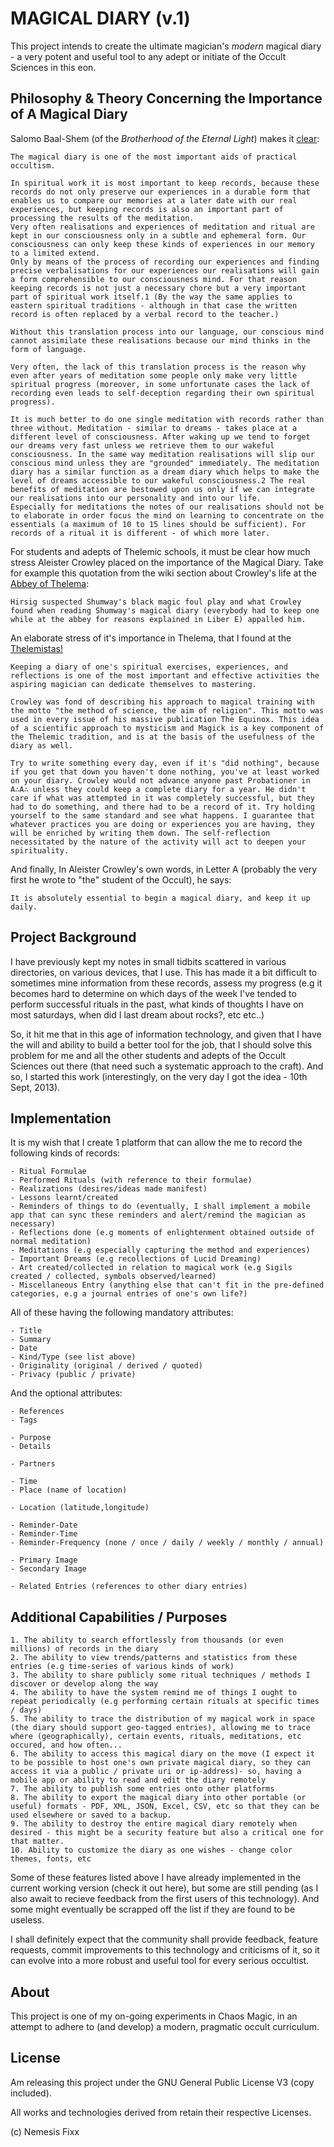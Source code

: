 MAGICAL DIARY (v.1)
=========================

This project intends to create the ultimate magician's *modern* magical diary - a very potent and useful tool to any adept or initiate of the Occult Sciences in this eon.


Philosophy & Theory Concerning the Importance of A Magical Diary
-----------------------------------------------------------------

Salomo Baal-Shem (of the *Brotherhood of the Eternal Light*) makes it [clear](http://www.boel-mystery-school.org/en/meditation/magical_diary.html):

    The magical diary is one of the most important aids of practical occultism.

    In spiritual work it is most important to keep records, because these records do not only preserve our experiences in a durable form that enables us to compare our memories at a later date with our real experiences, but keeping records is also an important part of processing the results of the meditation.
    Very often realisations and experiences of meditation and ritual are kept in our consciousness only in a subtle and ephemeral form. Our consciousness can only keep these kinds of experiences in our memory to a limited extend.
    Only by means of the process of recording our experiences and finding precise verbalisations for our experiences our realisations will gain a form comprehensible to our consciousness mind. For that reason keeping records is not just a necessary chore but a very important part of spiritual work itself.1 (By the way the same applies to eastern spiritual traditions - although in that case the written record is often replaced by a verbal record to the teacher.)

    Without this translation process into our language, our conscious mind cannot assimilate these realisations because our mind thinks in the form of language.

    Very often, the lack of this translation process is the reason why even after years of meditation some people only make very little spiritual progress (moreover, in some unfortunate cases the lack of recording even leads to self-deception regarding their own spiritual progress).

    It is much better to do one single meditation with records rather than three without. Meditation - similar to dreams - takes place at a different level of consciousness. After waking up we tend to forget our dreams very fast unless we retrieve them to our wakeful consciousness. In the same way meditation realisations will slip our conscious mind unless they are "grounded" immediately. The meditation diary has a similar function as a dream diary which helps to make the level of dreams accessible to our wakeful consciousness.2 The real benefits of meditation are bestowed upon us only if we can integrate our realisations into our personality and into our life.
    Especially for meditations the notes of our realisations should not be to elaborate in order focus the mind on learning to concentrate on the essentials (a maximum of 10 to 15 lines should be sufficient). For records of a ritual it is different - of which more later.


For students and adepts of Thelemic schools, it must be clear how much stress Aleister Crowley placed on the importance of the Magical Diary. Take for example this quotation from the wiki section about Crowley's life at the [Abbey of Thelema](http://en.wikipedia.org/wiki/Aleister_Crowley#Abbey_of_Thelema:_1920.E2.80.931923):

    Hirsig suspected Shumway's black magic foul play and what Crowley found when reading Shumway's magical diary (everybody had to keep one while at the abbey for reasons explained in Liber E) appalled him.

An elaborate stress of it's importance in Thelema, that I found at the [Thelemistas!](http://thelemistas.org/en/MSS/Bjorge/SpiritualExercises/05-diary)

    Keeping a diary of one's spiritual exercises, experiences, and reflections is one of the most important and effective activities the aspiring magician can dedicate themselves to mastering. 

    Crowley was fond of describing his approach to magical training with the motto "the method of science, the aim of religion". This motto was used in every issue of his massive publication The Equinox. This idea of a scientific approach to mysticism and Magick is a key component of the Thelemic tradition, and is at the basis of the usefulness of the diary as well.

    Try to write something every day, even if it's "did nothing", because if you get that down you haven't done nothing, you've at least worked on your diary. Crowley would not advance anyone past Probationer in A∴A∴ unless they could keep a complete diary for a year. He didn't care if what was attempted in it was completely successful, but they had to do something, and there had to be a record of it. Try holding yourself to the same standard and see what happens. I guarantee that whatever practices you are doing or experiences you are having, they will be enriched by writing them down. The self-reflection necessitated by the nature of the activity will act to deepen your spirituality.

And finally, In Aleister Crowley's own words, in Letter A (probably the very first he wrote to "the" student of the Occult), he says:

    It is absolutely essential to begin a magical diary, and keep it up daily.  





Project Background
-------------------------

I have previously kept my notes in small tidbits scattered in various directories, on various devices, that I use. This has made it a bit difficult to sometimes mine information from these records, assess my progress (e.g it becomes hard to determine on which days of the week I've tended to perform successful rituals in the past, what kinds of thoughts I have on most saturdays, when did I last dream about rocks?, etc etc..)

So, it hit me that in this age of information technology, and given that I have the will and ability to build a better tool for the job, that I should solve this problem for me and all the other students and adepts of the Occult Sciences out there (that need such a systematic approach to the craft). And so, I started this work (interestingly, on the very day I got the idea - 10th Sept, 2013).

Implementation
---------------

It is my wish that I create 1 platform that can allow the me to record the following kinds of records:

    - Ritual Formulae
    - Performed Rituals (with reference to their formulae)
    - Realizations (desires/ideas made manifest)
    - Lessons learnt/created
    - Reminders of things to do (eventually, I shall implement a mobile app that can sync these reminders and alert/remind the magician as necessary)
    - Reflections done (e.g moments of enlightenment obtained outside of normal meditation)
    - Meditations (e.g especially capturing the method and experiences)
    - Important Dreams (e.g recollections of Lucid Dreaming)
    - Art created/collected in relation to magical work (e.g Sigils created / collected, symbols observed/learned)
    - Miscellaneous Entry (anything else that can't fit in the pre-defined categories, e.g a journal entries of one's own life?)

All of these having the following mandatory attributes:

    - Title
    - Summary
    - Date
    - Kind/Type (see list above)
    - Originality (original / derived / quoted)
    - Privacy (public / private)

And the optional attributes:
    
    - References
    - Tags

    - Purpose
    - Details
    
    - Partners

    - Time
    - Place (name of location)

    - Location (latitude,longitude)
    
    - Reminder-Date
    - Reminder-Time
    - Reminder-Frequency (none / once / daily / weekly / monthly / annual)

    - Primary Image
    - Secondary Image

    - Related Entries (references to other diary entries)


Additional Capabilities / Purposes
-----------------------------------

    1. The ability to search effortlessly from thousands (or even millions) of records in the diary
    2. The ability to view trends/patterns and statistics from these entries (e.g time-series of various kinds of work)
    3. The ability to share publicly some ritual techniques / methods I discover or develop along the way
    4. The ability to have the system remind me of things I ought to repeat periodically (e.g performing certain rituals at specific times / days)
    5. The ability to trace the distribution of my magical work in space (the diary should support geo-tagged entries), allowing me to trace where (geographically), certain events, rituals, meditations, etc occured, and how often...
    6. The ability to access this magical diary on the move (I expect it to be possible to host one's own private magical diary, so they can access it via a public / private uri or ip-address)- so, having a mobile app or ability to read and edit the diary remotely
    7. The ability to publish some entries onto other platforms
    8. The ability to export the magical diary into other portable (or useful) formats - PDF, XML, JSON, Excel, CSV, etc so that they can be used elsewhere or saved to a backup.
    9. The ability to destroy the entire magical diary remotely when desired - this might be a security feature but also a critical one for that matter.
    10. Ability to customize the diary as one wishes - change color themes, fonts, etc

Some of these features listed above I  have already implemented in the current working version (check it out here), but some are still pending (as I also await to recieve feedback from the first users of this technology). And some might eventually be scrapped off the list if they are found to be useless.

I shall definitely expect that the community shall provide feedback, feature requests, commit improvements to this technology and criticisms of it, so it can evolve into a more robust and useful tool for every serious occultist.
    

About
-------------------------

This project is one of my on-going experiments in Chaos Magic, in an attempt to adhere to (and develop) a modern, pragmatic occult curriculum.



License
-------------------------

Am releasing this project under the GNU General Public License V3 (copy included).

All works and technologies derived from retain their respective Licenses.

(c) Nemesis Fixx

